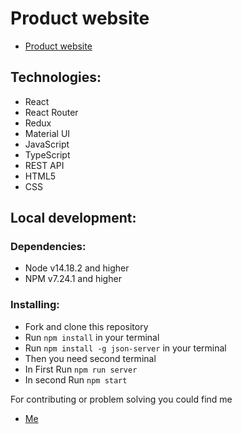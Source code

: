 # Product website

- [Product website](https://github.com/GoDfreE25/product-list)

## Technologies:
* React
* React Router
* Redux
* Material UI
* JavaScript
* TypeScript
* REST API
* HTML5
* CSS

## Local development:
### Dependencies:
* Node v14.18.2 and higher
* NPM v7.24.1 and higher

### Installing:
* Fork and clone this repository
* Run `npm install` in your terminal
* Run `npm install -g json-server` in your terminal
* Then you need second terminal
* In First Run `npm run server`
* In second Run `npm start`

For contributing or problem solving you could find me
- [Me](https://github.com/GoDfreE25)